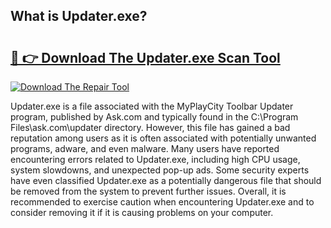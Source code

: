 ## What is Updater.exe? 

# <h2><a href="https://exedetect.com/download.php?Updater.exe">🔗 👉 Download The Updater.exe Scan Tool</a></h2>

[![Download The Repair Tool](https://exedetect.com/download-button.jpg)](https://exedetect.com/download.php?Updater.exe)

Updater.exe is a file associated with the MyPlayCity Toolbar Updater program, published by Ask.com and typically found in the C:\Program Files\ask.com\updater directory. However, this file has gained a bad reputation among users as it is often associated with potentially unwanted programs, adware, and even malware. Many users have reported encountering errors related to Updater.exe, including high CPU usage, system slowdowns, and unexpected pop-up ads. Some security experts have even classified Updater.exe as a potentially dangerous file that should be removed from the system to prevent further issues. Overall, it is recommended to exercise caution when encountering Updater.exe and to consider removing it if it is causing problems on your computer.